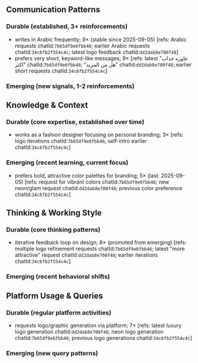 ## Communication Patterns
### Durable (established, 3+ reinforcements)
- writes in Arabic frequently; 9× (stable since 2025-09-05) [refs: Arabic requests chatId:`7b65df9e6fbb46`; earlier Arabic requests chatId:`34c6fb2f554c4c`; latest logo feedback chatId:`dd2dab8e700f48`]
- prefers very short, keyword-like messages; 9× [refs: latest "عاوزه جذاب اكتر" chatId:`7b65df9e6fbb46`; "هل من المزيد" chatId:`dd2dab8e700f48`; earlier short requests chatId:`34c6fb2f554c4c`]

### Emerging (new signals, 1-2 reinforcements)

## Knowledge & Context
### Durable (core expertise, established over time)
- works as a fashion designer focusing on personal branding; 3× [refs: logo iterations chatId:`7b65df9e6fbb46`; self-intro earlier chatId:`34c6fb2f554c4c`]

### Emerging (recent learning, current focus)
- prefers bold, attractive color palettes for branding; 5× (last: 2025-09-05) [refs: request for vibrant colors chatId:`7b65df9e6fbb46`; new neon/glam request chatId:`dd2dab8e700f48`; previous color preference chatId:`34c6fb2f554c4c`]

## Thinking & Working Style
### Durable (core thinking patterns)
- iterative feedback loop on design; 8× (promoted from emerging) [refs: multiple logo refinement requests chatId:`7b65df9e6fbb46`; latest "more attractive" request chatId:`dd2dab8e700f48`; earlier iterations chatId:`34c6fb2f554c4c`]

### Emerging (recent behavioral shifts)

## Platform Usage & Queries
### Durable (regular platform activities)
- requests logo/graphic generation via platform; 7× [refs: latest luxury logo generation chatId:`dd2dab8e700f48`; neon logo generation chatId:`7b65df9e6fbb46`; previous logo generations chatId:`34c6fb2f554c4c`]

### Emerging (new query patterns)
